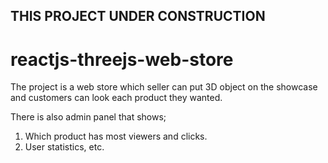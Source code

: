 ## THIS PROJECT UNDER CONSTRUCTION

# reactjs-threejs-web-store

The project is a web store which seller can put 3D object on the showcase and customers can look each product they wanted.

There is also admin panel that shows;

1. Which product has most viewers and clicks.
2. User statistics, etc.
